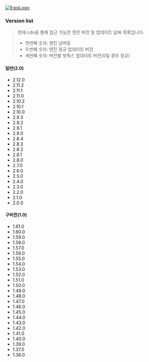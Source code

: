 [![EgisLogo](https://user-images.githubusercontent.com/82925313/160987075-ce7eada9-91ca-4b72-beb6-396e142f90a2.png)](http://www.egiskorea.com/)

### Version list
> 현재 cdn을 통해 접근 가능한 엔진 버전 및 업데이트 날짜 목록입니다.
>   - 첫번째 숫자: 엔진 넘버링
>   - 두번째 숫자: 엔진 정규 업데이트 버전
>   - 세번째 숫자: 버전별 핫픽스 업데이트 버전(0일 경우 정규)

#### 일반(2.0)
- 2.12.0
- 2.11.2
- 2.11.1
- 2.11.0
- 2.10.2
- 2.10.1
- 2.10.0
- 2.9.3
- 2.9.2
- 2.9.1
- 2.9.0
- 2.8.4
- 2.8.3
- 2.8.2
- 2.8.1
- 2.8.0
- 2.7.0
- 2.6.0
- 2.5.0
- 2.4.0
- 2.3.0
- 2.2.0
- 2.1.0
- 2.0.0

#### 구버전(1.0)
- 1.61.0
- 1.60.0
- 1.59.0
- 1.58.0
- 1.57.0
- 1.56.0
- 1.55.0
- 1.54.0
- 1.53.0
- 1.52.0
- 1.51.0
- 1.50.0
- 1.49.0
- 1.48.0
- 1.47.0
- 1.46.0
- 1.45.0
- 1.44.0
- 1.43.0
- 1.42.0
- 1.41.0
- 1.40.0
- 1.39.0
- 1.37.0
- 1.36.0

